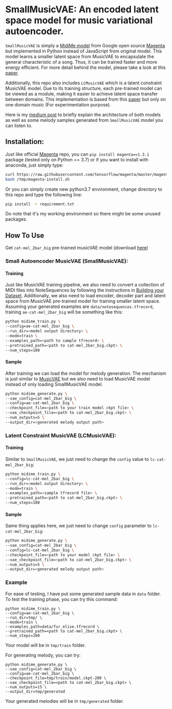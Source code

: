 # SmallMusicVAE: An encoded latent space model for music variational autoencoder.

`SmallMusicVAE` is simply a [MidiMe model](https://magenta.tensorflow.org/midi-me) from Google open source
[Magenta](https://github.com/tensorflow/magenta) but implemented in Python instead of JavaScript from original model.
This model learns a smaller latent space from MusicVAE to encapsulate the general characteristic of a song. Thus, it can
be trained faster and more energy efficient. For more detail behind the model, please take a look at this [paper](https://research.google/pubs/pub48628/).

Additionally, this repo also includes `LCMusicVAE` which is a latent constraint MusicVAE model. Due to its training structure,
each pre-trained model can be viewed as a module, making it easier to achieve latent space transfer between domains. 
This implementation is based from this [paper](https://arxiv.org/pdf/1902.08261.pdf) but only on one domain music (For experimentation purpose).

Here is my [medium post](https://medium.com/@bobi_29852/smallmusicvae-an-encoded-latent-space-model-for-music-variational-autoencoder-e087c7fd2536)
to briefly explain the architecture of both models as well as some melody samples generated from `SmallMusicVAE` model you can listen to.

## Installation:

Just like official [Magenta](https://github.com/tensorflow/magenta) repo, you can `pip install magenta==1.3.1` package 
(tested only on Python == 3.7) or if you want to install with anaconda, just simply type:

```bash
curl https://raw.githubusercontent.com/tensorflow/magenta/master/magenta/tools/magenta-install.sh > /tmp/magenta-install.sh
bash /tmp/magenta-install.sh
```

Or you can simply create new python3.7 environment, change directory to this repo and type the following line:
```bash
pip install -r requirement.txt
```
Do note that it's my working environment so there might be some unused packages.


## How To Use

Get `cat-mel_2bar_big` pre-trained musicVAE model (download [here](https://storage.googleapis.com/magentadata/models/music_vae/checkpoints/cat-mel_2bar_big.tar))

### Small Autoencoder MusicVAE (SmallMusicVAE):

#### Training
Just like MusicVAE training pipeline, we also need to convert a collection of MIDI files into NoteSequences by following the instructions
in [Building your Dataset](https://github.com/tensorflow/magenta/blob/master/magenta/scripts/README.md). Additionally, we
also need to load encoder, decoder part and latent space from MusicVAE pre-trained model for training smaller latent space. 
Assuming your generated examples are `data/notesequences.tfrecord`, training `ae-cat-mel_2bar_big` will be something like this:

```sh
python midime_train.py \
--config=ae-cat-mel_2bar_big \
--run_dir=<model output directory> \
--mode=train \
--examples_path=<path to sample tfrecord> \
--pretrained_path=<path to cat-mel_2bar_big.ckpt> \
--num_steps=100
```

#### Sample
After training we can load the model for melody generation. The mechanism is just similar to [MusicVAE](https://github.com/tensorflow/magenta/tree/master/magenta/models/music_vae)
but we also need to load MusicVAE model instead of only loading SmallMusicVAE model.

```sh
python midime_generate.py \
--vae_config=cat-mel_2bar_big \
--config=ae-cat-mel_2bar_big \
--checkpoint_file=<path to your train model ckpt file> \
--vae_checkpoint_file=<path to cat-mel_2bar_big.ckpt> \
--num_outputs=5 \
--output_dir=<generated melody output path>
```

### Latent Constraint MusicVAE (LCMusicVAE):

#### Training
Similar to `SmallMusicVAE`, we just need to change the `config` value to `lc-cat-mel_2bar_big`:
```sh
python midime_train.py \
--config=lc-cat-mel_2bar_big \
--run_dir=<model output directory> \
--mode=train \
--examples_path=<sample tfrecord file> \
--pretrained_path=<path to cat-mel_2bar_big.ckpt> \
--num_steps=100
```

#### Sample
Same thing applies here, we just need to change `config` parameter to `lc-cat-mel_2bar_big`:

```sh
python midime_generate.py \
--vae_config=cat-mel_2bar_big \
--config=lc-cat-mel_2bar_big \
--checkpoint_file=<path to your model ckpt file> \
--vae_checkpoint_file=<path to cat-mel_2bar_big.ckpt> \
--num_outputs=5 \
--output_dir=<generated melody output path>
```

### Example
For ease of testing, I have put some generated sample data in `data` folder. 
To test the training phase, you can try this command:
```shell script
python midime_train.py \
--config=ae-cat-mel_2bar_big \
--run_dir=tmp/ \
--mode=train \
--examples_path=data/fur_elise.tfrecord \
--pretrained_path=<path to cat-mel_2bar_big.ckpt> \
--num_steps=200
```
Your model will be in `tmp/train` folder. 

For generating melody, you can try:
```shell script
python midime_generate.py \
--vae_config=cat-mel_2bar_big \
--config=ae-cat-mel_2bar_big \
--checkpoint_file=tmp/train/model.ckpt-200 \
--vae_checkpoint_file=<path to cat-mel_2bar_big.ckpt> \
--num_outputs=15 \
--output_dir=tmp/generated
```
Your generated melodies will be in `tmp/generated` folder.